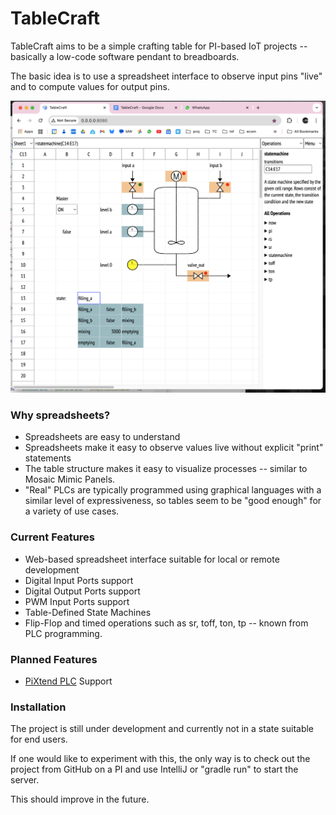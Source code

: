 # TableCraft

TableCraft aims to be a simple crafting table for PI-based IoT projects -- 
basically a low-code software pendant to breadboards.

The basic idea is to use a spreadsheet interface to observe input pins "live" 
and to compute values for output pins.


![TC Screenshot](documentation/images/tc_screenshot.png)

### Why spreadsheets? 

- Spreadsheets are easy to understand 
- Spreadsheets make it easy to observe values live without explicit "print" statements
- The table structure makes it easy to visualize processes -- similar to Mosaic Mimic Panels.
- "Real" PLCs are typically programmed using graphical languages with a similar level of expressiveness,
  so tables seem to be "good enough" for a variety of use cases.

### Current Features 

- Web-based spreadsheet interface suitable for local or remote development
- Digital Input Ports support
- Digital Output Ports support
- PWM Input Ports support
- Table-Defined State Machines
- Flip-Flop and timed operations such as sr, toff, ton, tp -- known from PLC programming.

### Planned Features

- [PiXtend PLC](https://www.pixtend.com/) Support

### Installation

The project is still under development and currently not in a state suitable for end users. 

If one would like to experiment with this, the only way is to check out the project 
from GitHub on a PI and use IntelliJ or "gradle run" to start the server.

This should improve in the future.